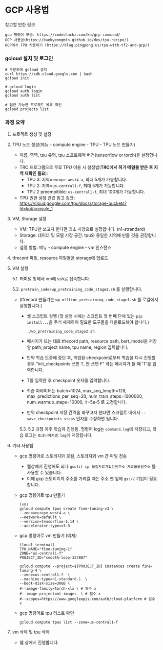 # GCP 사용법

참고할 만한 링크
```
gcp 명령어 모음: https://codechacha.com/ko/gcp-command/
GCP 사용법(https://baekyeongmin.github.io/dev/tpu-recipe/)
GCP에서 TPU 사용하기 (https://blog.pingpong.us/tpu-with-tf2-and-gcp/)
```

### gcloud 설치 및 로그인
```
# 우분투에 gcloud 설치
curl https://sdk.cloud.google.com | bash
gcloud init
```
```
# gcloud login
gcloud auth login
gcloud auth list

# 접근 가능한 프로젝트 목록 확인
gcloud projects list
```


### 과정 요약
1. 프로젝트 생성 및 설정
2. TPU 노드 생성(메뉴 - compute engine - TPU - TPU 노드 만들기)
    - 이름, 영역, tpu 유형, tpu 소프트웨어 버전(tensorflow or torch)을 설정합니다.
    - TRC 프로그램으로 무료 TPU 이용 시 설정법(**TRC에서 허가 메일을 받은 후 지역 재확인 필요**):
      - TPU 3: 지역=`europe-west4-a`, 최대 5개가 가능합니다.
      - TPU 2: 지역=`us-central1-f`, 최대 5개가 가능합니다.
      - TPU 2 preempitible: `us-central1-f`, 최대 100개가 가능합니다.
    - TPU 권한 설정 관련 참고 링크: https://cloud.google.com/tpu/docs/storage-buckets?hl=ko#console_1
3. VM, Storage 설정
    - VM: TPU만 쓰고자 한다면 최소 사양으로 설정합니다. (n1-strandard)
    - Storage: 데이터 및 모델 저장 공간. tpu와 동일한 지역에 만들 것을 권장합니다.
    - 설정 방법: 메뉴 - compute engine - vm 인스턴스

4. tfrecord 파일, resource 파일들을 storage에 업로드

5. VM 실행

    5.1. 터미널 창에서 vm에 ssh로 접속합니다.
  
    5.2. `pretrain_code/wp_pretraining_code_stage2.sh` 를 실행합니다.
    
    - (tfrecord 만들기는 `wp_offline_pretraining_code_stage1.sh` 를 로컬에서 실행합니다.)
          
          
        - 쉘 스크립트 실행 (첫 실행 시에는 스크립트 첫 번째 단에 있는 `pip install...`을 주석 해제하여 필요한 도구들을 다운로드해야 합니다.)
        
            `./wp_pretraining_code_stage2.sh` 
    
        - 메시지가 뜨는 대로 tfrecord path, resource path, bert_model을 저장할 path, project name, tpu name, region 입력합니다.

        - 만약 학습 도중에 중단 후, 백업된 checkpoint로부터 학습을 다시 진행할 경우 "init_checkpoints 쓰면 T, 안 쓰면 F" 라는 메시지가 뜰 때 'T'를 입력합니다.
        - T를 입력한 후 checkpoint 숫자를 입력합니다.

        - 학습 파라미터는 batch=1024, max_seq_length=128, max_predictions_per_seq=20, num_train_steps=1000000, num_warmup_steps=10000, lr=5e-5 로 고정합니다.

        - 만약 checkpoint 저장 간격을 바꾸고자 한타면 스크립트 내에서 `--save_checkpoints_steps` 인자를 수정하면 됩니다.
        
      5.3. 5.2 과정 이후 학습이 진행됨. 명령어 log는 `command.log`에 저장되고, 학습 로그는 `토크나이저명.log`에 저장됩니다.


6. 기타 사용법
        
     - gcp 명령어로 스토리지와 로컬, 스토리지와 vm 간 파일 전송
         - 웹상에서 진행해도 되나 `gsutil cp 옮길자료가있는원주소 자료를옮길주소` 를 사용할 수 있습니다.
         - 이때 gcp 스토리지의 주소를 가리킬 때는 주소 맨 앞에 `gs://` 기입이 필요합니다.

     - gcp 명령어로 tpu 만들기
         ```
        (vm)
        gcloud compute tpus create fine-tuning-v3 \
        --zone=europe-west4-a \
        --network=default \
        --version=tensorflow-1.14 \
        --accelerator-type=v3-8
         ```

    - gcp 명령어로 vm 만들기 (예제)
        ```
        (local terminal)
        TPU_NAME="fine-tuning-1"
        ZONE="us-central1-f" 
        PROJECT_ID="smooth-loop-327807"

        gcloud compute --project=${PROJECT_ID} instances create fine-tuning-4 \
        --zone=us-central1-f  \
        --machine-type=n1-standard-1  \
        --boot-disk-size=30GB \
        #--image-family=torch-xla \ # 필수 x
        #--image-project=ml-images  \ # 필수 x
        #--scopes=https://www.googleapis.com/auth/cloud-platform # 필수 x

    - gcp 명령어로 tpu 리스트 확인
        ```
        gcloud compute tpus list --zone=us-central1-f
        ```

7. vm 삭제 및 tpu 삭제
    - 웹 상에서 진행합니다.